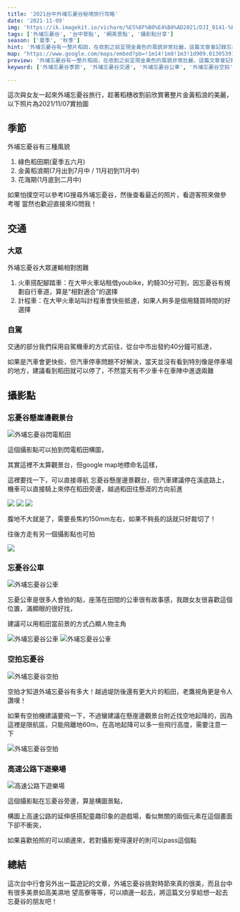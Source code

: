 ```yaml
---
title: '2021台中外埔忘憂谷秘境旅行攻略'
date: '2021-11-09'
img: 'https://ik.imagekit.io/vicharm/%E5%8F%B0%E4%B8%AD2021/DJI_0141-%E7%84%A1%E4%BA%BA_dp7nVb_k9fZ.jpg?updatedAt=1637165091092'
tags: ['外埔忘憂谷', '台中景點', '網美景點', '攝影點分享']
season: ['夏季', '秋季']
hint: '外埔忘憂谷有一整片稻田，在收割之前呈現金黃色的風貌非常壯麗，這篇文章會記錄忘憂谷的旅行攻略' 
map: "https://www.google.com/maps/embed?pb=!1m14!1m8!1m3!1d909.013053917892!2d120.6471701!3d24.3098137!3m2!1i1024!2i768!4f13.1!3m3!1m2!1s0x346911bb539e7bc5%3A0xf1b02c5a4e746284!2z5b-Y5oaC6LC35oe45bSW6YKK5pmv6KeA5Y-w!5e0!3m2!1szh-TW!2stw!4v1636473149640!5m2!1szh-TW!2stw"
preview: '外埔忘憂谷有一整片稻田，在收割之前呈現金黃色的風貌非常壯麗，這篇文章會記錄忘憂谷的旅行攻略'
keyword: ['外埔忘憂谷季節', '外埔忘憂谷交通', '外埔忘憂谷公車', '外埔忘憂谷空拍', '高速公路下遊樂場']

---
```

這次與女友一起來外埔忘憂谷旅行，趁著稻穗收割前欣賞著整片金黃稻浪的美麗，以下照片為2021/11/07實拍圖

## 季節
外埔忘憂谷有三種風貌
1. 綠色稻田期(夏季五六月)
2. 金黃稻浪期(7月出到7月中 / 11月初到11月中)
3. 花海期(1月底到二月中)

如果怕撲空可以參考IG搜尋外埔忘憂谷，然後查看最近的照片，看遊客照來做參考喔
當然也歡迎直接來IG問我！

## 交通
### 大眾
外埔忘憂谷大眾運輸相對困難
1. 火車搭配腳踏車：在大甲火車站租借youbike，約騎30分可到，因忘憂谷有規劃自行車道，算是"相對適合"的選擇
2. 計程車：在大甲火車站叫計程車會快些抵達，如果人夠多是個用錢買時間的好選擇

### 自駕
交通的部分我們採用自駕機車的方式前往，從台中市出發約40分鐘可抵達，

如果是汽車會更快些，但汽車停車問題不好解決，當天並沒有看到特別像是停車場的地方，建議看到稻田就可以停了，不然當天有不少車卡在車陣中進退兩難

## 攝影點
### 忘憂谷懸崖邊觀景台
![外埔忘憂谷閃電稻田](https://ik.imagekit.io/vicharm/台中2021/_DSC6055-編輯_7yDT1ksPb.jpg?updatedAt=1637165090539&tr=w-1024)

這個攝影點可以拍到閃電稻田構圖，

其實這裡不太算觀景台，但google map地標命名這樣，

這裡要找一下，可以直接導航 忘憂谷懸崖邊景觀台，但汽車建議停在溪底路上，機車可以直接騎上來停在稻田旁邊，越過稻田往懸涯的方向前進

![](https://ik.imagekit.io/vicharm/台中2021/_DSC6062_wV9KP-f41.jpg?updatedAt=1637165087464&tr=h-1024)
![](https://ik.imagekit.io/vicharm/台中2021/_DSC6061_oMoILlEXw.jpg?updatedAt=1637165088035&tr=h-1024)
![](https://ik.imagekit.io/vicharm/台中2021/_DSC6060_viDje2xTQ.jpg?updatedAt=1637165087204&tr=w-1024)

腹地不大就是了，需要長焦約150mm左右，如果不夠長的話就只好裁切了！

往後方走有另一個攝影點也可拍

![](https://ik.imagekit.io/vicharm/台中2021/_DSC6051-編輯_5CIJwAOWI.jpg?updatedAt=1637165095233&tr=w-1024)

### 忘憂谷公車

![外埔忘憂谷公車](https://ik.imagekit.io/vicharm/台中2021/_DSC6070_Vl0R0x3XABf.jpg?updatedAt=1637165083423&tr=w-1024)

忘憂公車是很多人會拍的點，座落在田間的公車很有故事感，我跟女友很喜歡這個位置，滿顯眼的很好找，

建議可以用稻田當前景的方式凸顯人物主角

![外埔忘憂谷公車](https://ik.imagekit.io/vicharm/台中2021/_DSC6075-拷貝_cE73yqqkk.jpg?updatedAt=1637165087668&tr=w-1024)
![外埔忘憂谷公車](https://ik.imagekit.io/vicharm/台中2021/_DSC6076-拷貝_m18ycCrgh.jpg?updatedAt=1637165088205&tr=w-1024)

### 空拍忘憂谷

![外埔忘憂谷空拍](https://ik.imagekit.io/vicharm/台中2021/DJI_0141-無人_dp7nVb_k9fZ.jpg?updatedAt=1637165091092&tr=h-1024)

空拍才知道外埔忘憂谷有多大！越過堤防後還有更大片的稻田，老鷹視角更是令人讚嘆！

如果有空拍機建議要飛一下，不過蠻建議在懸崖邊觀景台附近找空地起降的，因為這裡是限航區，只能飛離地60m，在高地起降可以多一些飛行高度，需要注意一下

![外埔忘憂谷空拍](https://ik.imagekit.io/vicharm/台中2021/DJI_0130-HDR-拷貝_ddM2DUWom.jpg?updatedAt=1637165091425&tr=h-1024)

### 高速公路下遊樂場

![高速公路下遊樂場](https://ik.imagekit.io/vicharm/台中2021/_DSC6078_WaQgVUmkl.jpg?updatedAt=1637165088942&tr=w-1024)

這個攝影點在忘憂谷旁邊，算是構圖景點，

構圖上高速公路的延伸感搭配童趣印象的遊戲場，看似無關的兩個元素在這個畫面下卻不衝突，

如果喜歡拍照的可以順邊來，若對攝影覺得還好的則可以pass這個點

## 總結

這次台中行會另外出一篇遊記的文章，外埔忘憂谷挑對時節來真的很美，而且台中有很多美景如高美濕地 望高寮等等，可以順邊一起去，將這篇文分享給想一起去忘憂谷的朋友吧！



